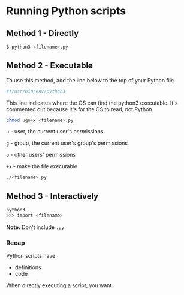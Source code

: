 # Running Python scripts

## Method 1 - Directly
```bash
$ python3 <filename>.py
```

## Method 2 - Executable
To use this method, add the line below to the top of your Python file.
```python
#!/usr/bin/env/python3
```
This line indicates where the OS can find the python3 executable. It's commented out because it's for the OS to read, not Python.

```bash
chmod ugo+x <filename>.py
```
```u``` - user, the current user's permissions

```g``` - group, the current user's group's permissions

```o``` - other users' permissions

```+x``` - make the file executable

```bash
./<filename>.py
```

## Method 3 - Interactively
```bash
python3
>>> import <filename>
```
**Note:** Don't include ```.py```

### Recap
Python scripts have
- definitions
- code

When directly executing a script, you want 
